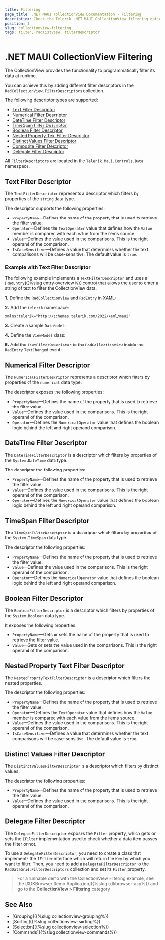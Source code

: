 ```yaml
---
title: Filtering
page_title: .NET MAUI CollectionView Documentation - Filtering
description: Check the Telerik .NET MAUI CollectionView filtering options like programmatically filtering by using filter descriptors.
position: 8
slug: collectionview-filtering
tags: filter, radlistview, filterdescriptor
---
```


# .NET MAUI CollectionView Filtering

The CollectionView provides the functionality to programmatically filter its data at runtime. 

You can achieve this by adding different filter descriptors in the `RadCollectionView.FilterDescriptors` collection. 

The following descriptor types are supported:

* [Text Filter Descriptor](#text-filter-descriptor)
* [Numerical Filter Descriptor](#numerical-filter-descriptor)
* [DateTime Filter Descriptor](#datetime-filter-descriptor)
* [TimeSpan Filter Descriptor](#timespan-filter-descriptor)
* [Boolean Filter Descriptor](#boolean-filter-descriptor)
* [Nested Property Text Filter Descriptor](#nested-property-text-filter-descriptor)
* [Distinct Values Filter Descriptor](#distinct-values-filter-descriptor)
* [Composite Filter Descriptor](#composite-filter-descriptor)
* [Delegate Filter Descriptor](#delegate-filter-descriptor)

All `FilterDescriptors` are located in the `Telerik.Maui.Controls.Data` namespace.

## Text Filter Descriptor

The `TextFilterDescriptor` represents a descriptor which filters by properties of the `string` data type.

The descriptor supports the following properties:

* `PropertyName`&mdash;Defines the name of the property that is used to retrieve the filter value.
* `Operator`&mdash;Defines the `TextOperator` value that defines how the `Value` member is compared with each value from the items source.
* `Value`&mdash;Defines the value used in the comparisons. This is the right operand of the comparison.
* `IsCaseSensitive`&mdash;Defines a value that determines whether the text comparisons will be case-sensitive. The default value is `true`.

### Example with Text Filter Descriptor

The following example implements a `TextFilterDescriptor` and uses a [`RadEntry`]({%slug entry-overview%}) control that allows the user to enter a string of text to filter the CollectionView data.

**1.** Define the `RadCollectionView` and `RadEntry` in XAML:

<snippet id='collectionview-text-filter-descriptor'/>

**2.** Add the `telerik` namespace:

```XAML
xmlns:telerik="http://schemas.telerik.com/2022/xaml/maui"
```

**3.** Create a sample `DataModel`:

<snippet id='collectionview-datamodel' />

**4.** Define the `ViewModel` class:

<snippet id='collectionview-viewmodel' />

**5.** Add the `TextFilterDescriptor` to the `RadCollectionView` inside the `RadEntry` `TextChanged` event:

<snippet id='collectionview-filter-function'/>

## Numerical Filter Descriptor

The `NumericalFilterDescriptor` represents a descriptor which filters by properties of the `numerical` data type.

The descriptor exposes the following properties:

* `PropertyName`&mdash;Defines the name of the property that is used to retrieve the filter value.
* `Value`&mdash;Defines the value used in the comparisons. This is the right operand of the comparison.
* `Operator`&mdash;Defines the `NumericalOperator` value that defines the boolean logic behind the left and right operand comparison.

## DateTime Filter Descriptor

The `DateTimeFilterDescriptor` is a descriptor which filters by properties of the `System.DateTime` data type.

The descriptor the following properties:

* `PropertyName`&mdash;Defines the name of the property that is used to retrieve the filter value.
* `Value`&mdash;Defines the value used in the comparisons. This is the right operand of the comparison.
* `Operator`&mdash;Defines the `NumericalOperator` value that defines the boolean logic behind the left and right operand comparison.

## TimeSpan Filter Descriptor

The `TimeSpanFilterDescriptor` is a descriptor which filters by properties of the `System.TimeSpan` data type.

The descriptor the following properties:

* `PropertyName`&mdash;Defines the name of the property that is used to retrieve the filter value.
* `Value`&mdash;Defines the value used in the comparisons. This is the right operand of the comparison.
* `Operator`&mdash;Defines the `NumericalOperator` value that defines the boolean logic behind the left and right operand comparison.

## Boolean Filter Descriptor

The `BooleanFilterDescriptor` is a descriptor which filters by properties of the `System.Boolean` data type.

It exposes the following properties:

* `PropertyName`&mdash;Gets or sets the name of the property that is used to retrieve the filter value.
* `Value`&mdash;Gets or sets the value used in the comparisons. This is the right operand of the comparison.

## Nested Property Text Filter Descriptor

The `NestedProprtyTextFilterDescriptor` is a descriptor which filters the nested properties.

The descriptor the following properties:

* `PropertyName`&mdash;Defines the name of the property that is used to retrieve the filter value.
* `Operator`&mdash;Defines the `TextOperator` value that defines how the `Value` member is compared with each value from the items source.
* `Value`&mdash;Defines the value used in the comparisons. This is the right operand of the comparison.
* `IsCaseSensitive`&mdash;Defines a value that determines whether the text comparisons will be case-sensitive. The default value is `true`.

## Distinct Values Filter Descriptor

The `DistinctValuesFilterDescriptor` is a descriptor which filters by distinct values.

The descriptor the following properties:

* `PropertyName`&mdash;Defines the name of the property that is used to retrieve the filter value.
* `Value`&mdash;Defines the value used in the comparisons. This is the right operand of the comparison.

## Delegate Filter Descriptor

The `DelegateFilterDescriptor` exposes the `Filter` property, which gets or sets the `IFilter` implementation used to check whether a data item passes the filter or not.

To use a `DelegateFilterDescriptor`, you need to create a class that implements the `IFilter` interface which will return the `Key` by which you want to filter. Then, you need to add a `DelegateFilterDescriptor` to the `RadDataGrid.FilterDescriptors` collection and set its `Filter` property.

> For a runnable demo with the CollectionView Filtering example, see the [SDKBrowser Demo Application]({%slug sdkbrowser-app%}) and go to the **CollectionView > Filtering** category.

## See Also

- [Grouping]({%slug collectionview-grouping%})
- [Sorting]({%slug collectionview-sorting%})
- [Selection]({%slug collectionview-selection%})
- [Commands]({%slug collectionview-commands%})